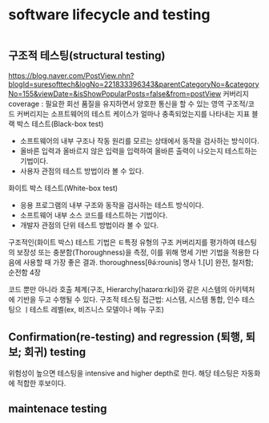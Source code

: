 # software lifecycle and testing

~~~
~~~
## 구조적 테스팅(structural testing)
https://blog.naver.com/PostView.nhn?blogId=suresofttech&logNo=221833396343&parentCategoryNo=&categoryNo=155&viewDate=&isShowPopularPosts=false&from=postView
커버리지 coverage : 필요한 회선 품질을 유지하면서 양호한 통신을 할 수 있는 영역
구조적/코드 커버리지는 소프트웨어의 테스트 케이스가 얼마나 충족되었는지를 나타내는 지표
블랙 박스 테스트(Black-box test)
- 소프트웨어의 내부 구조나 작동 원리를 모르는 상태에서 동작을 검사하는 방식이다.
- 올바른 입력과 올바르지 않은 입력을 입력하여 올바른 출력이 나오는지 테스트하는 기법이다.
- 사용자 관점의 테스트 방법이라 볼 수 있다.

화이트 박스 테스트(White-box test)
- 응용 프로그램의 내부 구조와 동작을 검사하는 테스트 방식이다.
- 소프트웨어 내부 소스 코드를 테스트하는 기법이다.
- 개발자 관점의 단위 테스트 방법이라 볼 수 있다.

구조적인(화이트 박스) 테스트 기법은 ㅌ특정 유형의 구조 커버리지를 평가하여 테스팅의 보장성 또는 충분함(Thoroughness)을 측정, 이를 위해 명세 기반 기법을 적용한 다음에 사용할 때 가장 좋은 결과.
thoroughness[θə́:rounis]
명사
1.[U] 완전, 철저함; 순전함
4장

코드 뿐만 아니라 호출 체계(구조, Hierarchy[haɪərɑːrki])와 같은 시스템의 아키텍처에 기반을 두고 수행될 수 있다.
구조적 테스팅 접근법: 시스템, 시스템 통합, 인수 테스팅으 ㅣ테스트 레벨(ex, 비즈니스 모델이나 메뉴 구조)

## Confirmation(re-testing) and regression (퇴행, 퇴보; 회귀) testing
위험성이 높으면 테스팅을 intensive and higher depth로 한다.
해당 테스팅은 자동화에 적합한 후보이다.

## maintenace testing
